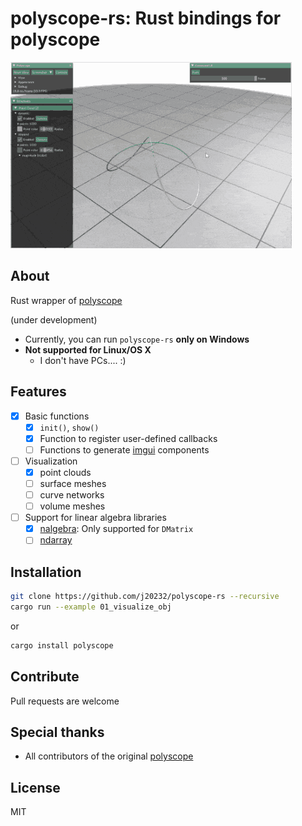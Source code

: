 # polyscope-rs: Rust bindings for polyscope

![Teaser](https://github.com/j20232/polyscope-rs/blob/main/assets/teaser/dynamic.gif)

## About

Rust wrapper of [polyscope](https://github.com/nmwsharp/polyscope)

(under development)

- Currently, you can run `polyscope-rs` **only on Windows**
- **Not supported for Linux/OS X**
  - I don't have PCs.... :)

## Features

- [x] Basic functions
  - [x] `init()`, `show()`
  - [x] Function to register user-defined callbacks
  - [ ] Functions to generate [imgui](https://github.com/ocornut/imgui) components
- [ ] Visualization
  - [x] point clouds
  - [ ] surface meshes
  - [ ] curve networks
  - [ ] volume meshes
- [ ] Support for linear algebra libraries
  - [x] [nalgebra](https://github.com/dimforge/nalgebra): Only supported for `DMatrix`
  - [ ] [ndarray](https://github.com/rust-ndarray/ndarray)

## Installation

```sh
git clone https://github.com/j20232/polyscope-rs --recursive
cargo run --example 01_visualize_obj
```

or

```sh
cargo install polyscope
```

## Contribute

Pull requests are welcome

## Special thanks

- All contributors of the original [polyscope](https://github.com/nmwsharp/polyscope/graphs/contributors)

## License

MIT
